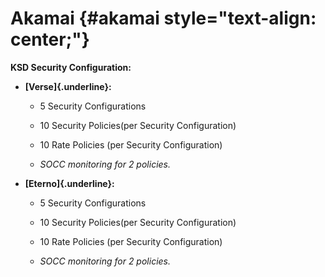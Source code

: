 # **Akamai** {#akamai style="text-align: center;"}

**KSD Security Configuration:**

- **[Verse]{.underline}:**

  - 5 Security Configurations

  - 10 Security Policies(per Security Configuration)

  - 10 Rate Policies (per Security Configuration)

  - *SOCC monitoring for 2 policies.*

- **[Eterno]{.underline}:**

  - 5 Security Configurations

  - 10 Security Policies(per Security Configuration)

  - 10 Rate Policies (per Security Configuration)

  - *SOCC monitoring for 2 policies.*
